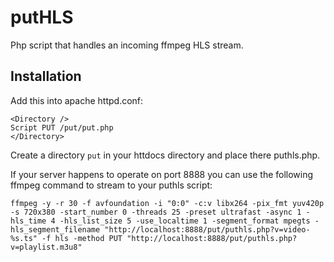 # putHLS
Php script that handles an incoming ffmpeg HLS stream.

## Installation

Add this into apache httpd.conf:

```
<Directory />
Script PUT /put/put.php
</Directory>
```

Create a directory ```put``` in your httdocs directory and place there puthls.php.

If your server happens to operate on port 8888 you can use the following ffmpeg command to stream to your puthls script:

```
ffmpeg -y -r 30 -f avfoundation -i "0:0" -c:v libx264 -pix_fmt yuv420p -s 720x380 -start_number 0 -threads 25 -preset ultrafast -async 1 -hls_time 4 -hls_list_size 5 -use_localtime 1 -segment_format mpegts -hls_segment_filename "http://localhost:8888/put/puthls.php?v=video-%s.ts" -f hls -method PUT "http://localhost:8888/put/puthls.php?v=playlist.m3u8"
```



